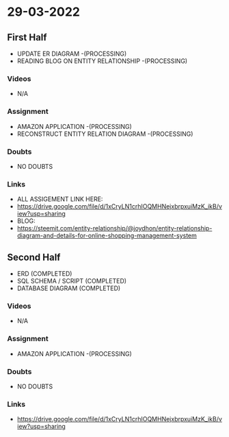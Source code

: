 # 29-03-2022

## First Half

- UPDATE ER DIAGRAM -(PROCESSING)
- READING BLOG ON ENTITY RELATIONSHIP -(PROCESSING)

### Videos

- N/A

### Assignment

- AMAZON APPLICATION -(PROCESSING)
- RECONSTRUCT ENTITY RELATION DIAGRAM -(PROCESSING)

### Doubts

- NO DOUBTS

### Links

- ALL ASSIGEMENT LINK HERE:
- https://drive.google.com/file/d/1xCryLN1crhIOQMHNejxbrpxuiMzK_ikB/view?usp=sharing
- BLOG:
- https://steemit.com/entity-relationship/@joydhon/entity-relationship-diagram-and-details-for-online-shopping-management-system

## Second Half

- ERD (COMPLETED)
- SQL SCHEMA / SCRIPT (COMPLETED)
- DATABASE DIAGRAM (COMPLETED)

### Videos

- N/A

### Assignment 

- AMAZON APPLICATION -(PROCESSING)

### Doubts

- NO DOUBTS

### Links

- https://drive.google.com/file/d/1xCryLN1crhIOQMHNejxbrpxuiMzK_ikB/view?usp=sharing